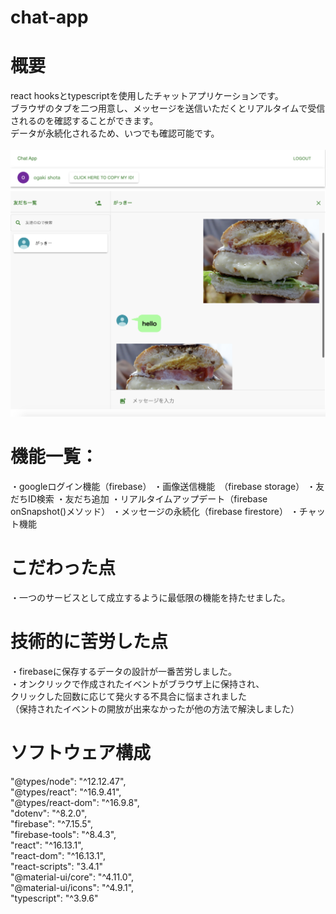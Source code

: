 # chat-app<br />
# 概要<br/>
react hooksとtypescriptを使用したチャットアプリケーションです。<br />
ブラウザのタブを二つ用意し、メッセージを送信いただくとリアルタイムで受信されるのを確認することができます。<br />
データが永続化されるため、いつでも確認可能です。<br />
<br />
<img src="./スクリーンショット 2020-07-14 3.15.41.png" width="600px"><br />
# 機能一覧：<br />
・googleログイン機能（firebase）
・画像送信機能　（firebase storage）
・友だちID検索
・友だち追加
・リアルタイムアップデート（firebase onSnapshot()メソッド）
・メッセージの永続化（firebase firestore）
・チャット機能

# こだわった点<br />
・一つのサービスとして成立するように最低限の機能を持たせました。<br />

# 技術的に苦労した点<br />
・firebaseに保存するデータの設計が一番苦労しました。<br />
・オンクリックで作成されたイベントがブラウザ上に保持され、<br />
クリックした回数に応じて発火する不具合に悩まされました<br />
（保持されたイベントの開放が出来なかったが他の方法で解決しました）<br />

# ソフトウェア構成<br />
   "@types/node": "^12.12.47",<br />
    "@types/react": "^16.9.41",<br />
    "@types/react-dom": "^16.9.8",<br />
    "dotenv": "^8.2.0",<br />
    "firebase": "^7.15.5",<br />
    "firebase-tools": "^8.4.3",<br />
    "react": "^16.13.1",<br />
    "react-dom": "^16.13.1",<br />
    "react-scripts": "3.4.1"<br />
    "@material-ui/core": "^4.11.0",<br />
    "@material-ui/icons": "^4.9.1",<br />
    "typescript": "^3.9.6"<br />
